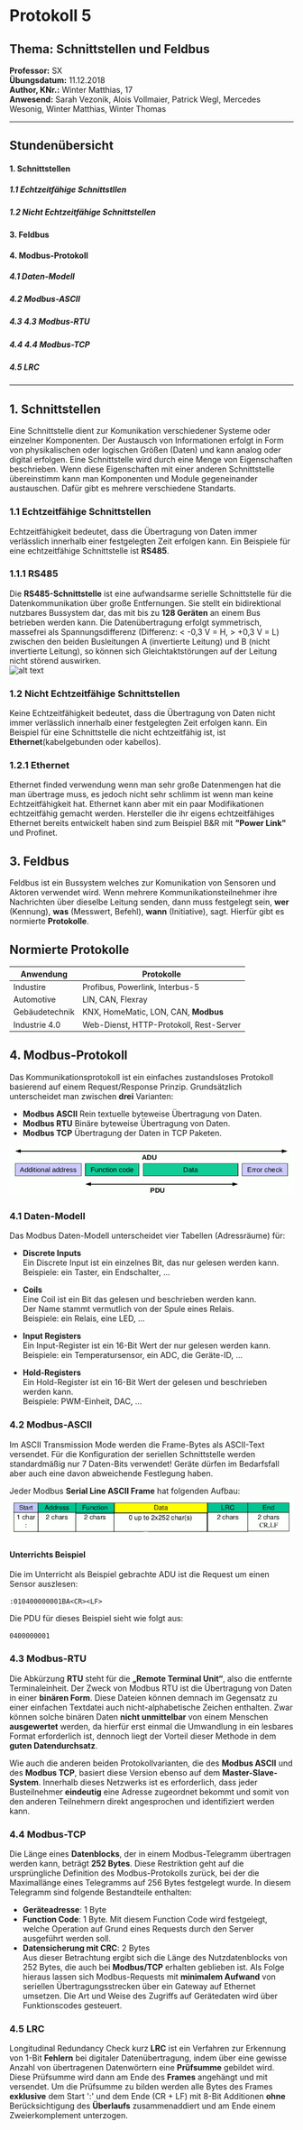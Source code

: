 # Protokoll 5
## Thema: Schnittstellen und Feldbus
**Professor:** SX  
**Übungsdatum:** 11.12.2018  
**Author, KNr.:** Winter Matthias, 17  
**Anwesend:** Sarah Vezonik, Alois Vollmaier, Patrick Wegl, Mercedes Wesonig, Winter Matthias, Winter Thomas  

---

## Stundenübersicht
#### 1. Schnittstellen
##### 1.1 Echtzeitfähige Schnittstllen
##### 1.2 Nicht Echtzeitfähige Schnittstellen
#### 3. Feldbus
#### 4. Modbus-Protokoll
##### 4.1 Daten-Modell
##### 4.2 Modbus-ASCII
##### 4.3 4.3 Modbus-RTU
##### 4.4 4.4 Modbus-TCP  
##### 4.5 LRC

--- 

## 1. Schnittstellen
Eine Schnittstelle dient zur Komunikation verschiedener Systeme oder einzelner Komponenten. Der Austausch von Informationen erfolgt in Form von physikalischen oder logischen Größen (Daten) und kann analog oder digital erfolgen. Eine Schnittstelle wird durch eine Menge von Eigenschaften beschrieben. Wenn diese Eigenschaften mit einer anderen Schnittstelle übereinstimm kann man Komponenten und Module gegeneinander austauschen. Dafür gibt es mehrere verschiedene Standarts.

### 1.1 Echtzeitfähige Schnittstellen
Echtzeitfähigkeit bedeutet, dass die Übertragung von Daten immer verlässlich innerhalb einer festgelegten Zeit erfolgen kann.
Ein Beispiele für eine echtzeitfähige Schnittstelle ist **RS485**.  

### 1.1.1 RS485
Die **RS485-Schnittstelle** ist eine aufwandsarme serielle Schnittstelle für die Datenkommunikation über große Entfernungen. Sie stellt ein bidirektional nutzbares Bussystem dar, das mit bis zu **128 Geräten** an einem Bus betrieben werden kann. Die Datenübertragung erfolgt symmetrisch, massefrei als Spannungsdifferenz (Differenz: < -0,3 V = H, > +0,3 V = L) zwischen den beiden Busleitungen A (invertierte Leitung) und B (nicht invertierte Leitung), so können sich Gleichtaktstörungen auf der Leitung nicht störend auswirken.  
  ![alt text](https://files.elv.com/bilder/elvexpertenwissen/gross/rs485_bus01.jpg)

### 1.2 Nicht Echtzeitfähige Schnittstellen
Keine Echtzeitfähigkeit bedeutet, dass die Übertragung von Daten nicht immer verlässlich innerhalb einer festgelegten Zeit erfolgen kann. Ein Beispiel für eine Schnittstelle die nicht echtzeitfähig ist, ist **Ethernet**(kabelgebunden oder kabellos).

### 1.2.1 Ethernet
Ethernet finded verwendung wenn man sehr große Datenmengen hat die man übertrage muss, es jedoch nicht sehr schlimm ist wenn man keine Echtzeitfähigkeit hat. Ethernet kann aber mit ein paar Modifikationen echtzeitfähig gemacht werden. Hersteller die ihr eigens echtzeitfähiges Ethernet bereits entwickelt haben sind zum Beispiel B&R mit **"Power Link"** und Profinet.

## 3. Feldbus
Feldbus ist ein Bussystem welches zur Komunikation von Sensoren und Aktoren verwendet wird. Wenn mehrere Kommunikationsteilnehmer ihre Nachrichten über dieselbe Leitung senden, dann muss festgelegt sein, **wer** (Kennung), **was** (Messwert, Befehl), **wann** (Initiative), sagt. Hierfür gibt es normierte **Protokolle**.  
## Normierte Protokolle  

Anwendung | Protokolle
----------|------
Industire | Profibus, Powerlink, Interbus-5
Automotive | LIN, CAN, Flexray
Gebäudetechnik | KNX,  HomeMatic, LON, CAN, **Modbus**
Industrie 4.0 | Web-Dienst, HTTP-Protokoll, Rest-Server

## 4. Modbus-Protokoll
Das Kommunikationsprotokoll ist ein einfaches zustandsloses Protokoll basierend auf einem Request/Response Prinzip. Grundsätzlich unterscheidet man zwischen **drei** Varianten:   
  
  
* **Modbus ASCII** Rein textuelle byteweise Übertragung von Daten.  
* **Modbus RTU** Binäre byteweise Übertragung von Daten.  
* **Modbus TCP** Übertragung der Daten in TCP Paketen.   

 ![alt text](https://github.com/winmam14/Protokoll-5/blob/master/modbus_general_modbus_frame_png.png)

### 4.1 Daten-Modell  
Das Modbus Daten-Modell unterscheidet vier Tabellen (Adressräume) für:  

* **Discrete Inputs**  
Ein Discrete Input ist ein einzelnes Bit, das nur gelesen werden kann.  
Beispiele: ein Taster, ein Endschalter, ...   
  
* **Coils**  
Eine Coil ist ein Bit das gelesen und beschrieben werden kann.  
Der Name stammt vermutlich von der Spule eines Relais.  
Beispiele: ein Relais, eine LED, ...  
  
* **Input Registers**  
Ein Input-Register ist ein 16-Bit Wert der nur gelesen werden kann.  
Beispiele: ein Temperatursensor, ein ADC, die Geräte-ID, ...  
  
* **Hold-Registers**  
Ein Hold-Register ist ein 16-Bit Wert der gelesen und beschrieben werden kann.  
Beispiele: PWM-Einheit, DAC, ...  

### 4.2 Modbus-ASCII
Im ASCII Transmission Mode werden die Frame-Bytes als ASCII-Text versendet. Für die Konfiguration der seriellen Schnittstelle werden standardmäßig nur 7 Daten-Bits verwendet! Geräte dürfen im Bedarfsfall aber auch eine davon abweichende Festlegung haben.   

Jeder Modbus **Serial Line ASCII Frame** hat folgenden Aufbau:  
 ![alt text](https://github.com/winmam14/Protokoll-5/blob/master/modbus_serial_ascii_frame_png.png)  
 
 #### Unterrichts Beispiel
 
 Die im Unterricht als Beispiel gebrachte ADU ist die Request um einen Sensor auszlesen:  
 ``` 
 :010400000001BA<CR><LF>
 ```  
Die PDU für dieses Beispiel sieht wie folgt aus:  
 ``` 
 0400000001
 ```    

### 4.3 Modbus-RTU
Die Abkürzung **RTU** steht für die **„Remote Terminal Unit“**, also die entfernte Terminaleinheit. Der Zweck von Modbus RTU ist die Übertragung von Daten in einer **binären Form**. Diese Dateien können demnach im Gegensatz zu einer einfachen Textdatei auch nicht-alphabetische Zeichen enthalten. Zwar können solche binären Daten **nicht unmittelbar** von einem Menschen **ausgewertet** werden, da hierfür erst einmal die Umwandlung in ein lesbares Format erforderlich ist, dennoch liegt der Vorteil dieser Methode in dem **guten Datendurchsatz**.  
  
  Wie auch die anderen beiden Protokollvarianten, die des **Modbus ASCII** und des **Modbus TCP**, basiert diese Version ebenso auf dem **Master-Slave-System**. Innerhalb dieses Netzwerks ist es erforderlich, dass jeder Busteilnehmer **eindeutig** eine Adresse zugeordnet bekommt und somit von den anderen Teilnehmern direkt angesprochen und identifiziert werden kann. 

### 4.4 Modbus-TCP  
Die Länge eines **Datenblocks**, der in einem Modbus-Telegramm übertragen werden kann, beträgt **252 Bytes**. Diese Restriktion geht auf die ursprüngliche Definition des Modbus-Protokolls zurück, bei der die Maximallänge eines Telegramms auf 256 Bytes festgelegt wurde. In diesem Telegramm sind folgende Bestandteile enthalten:  

* **Geräteadresse**: 1 Byte  
* **Function Code**: 1 Byte. Mit diesem Function Code wird festgelegt, welche Operation auf Grund eines Requests durch den Server ausgeführt werden soll.  
* **Datensicherung mit CRC**: 2 Bytes  
Aus dieser Betrachtung ergibt sich die Länge des Nutzdatenblocks von 252 Bytes, die auch bei **Modbus/TCP** erhalten geblieben ist. Als Folge hieraus lassen sich Modbus-Requests mit **minimalem Aufwand** von seriellen Übertragungsstrecken über ein Gateway auf Ethernet umsetzen. Die Art und Weise des Zugriffs auf Gerätedaten wird über Funktionscodes gesteuert.  

### 4.5 LRC
Longitudinal Redundancy Check kurz **LRC** ist ein Verfahren zur Erkennung von 1-Bit **Fehlern** bei digitaler Datenübertragung, indem über eine gewisse Anzahl von übertragenen Datenwörtern eine **Prüfsumme** gebildet wird. Diese Prüfsumme wird dann am Ende des **Frames** angehängt und mit versendet. Um die Prüfsumme zu bilden werden alle Bytes des Frames **exklusive** dem Start ':' und dem Ende (CR + LF) mit 8-Bit Additionen **ohne** Berücksichtigung des **Überlaufs** zusammenaddiert und am Ende einem Zweierkomplement unterzogen.
